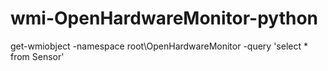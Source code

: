 # wmi-OpenHardwareMonitor-python


get-wmiobject -namespace root\OpenHardwareMonitor -query 'select * from Sensor'
